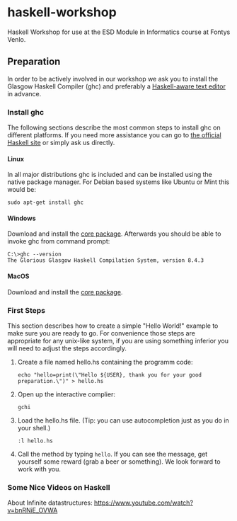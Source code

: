 # haskell-workshop
Haskell Workshop for use at the ESD Module in Informatics course at Fontys Venlo.
## Preparation
In order to be actively involved in our workshop we ask you to install the Glasgow Haskell Compiler (ghc) and preferably a [Haskell-aware text editor](https://wiki.haskell.org/Editors) in advance.
### Install ghc
The following sections describe the most common steps to install ghc on different platforms. If you need more assistance you can go to [the official Haskell site](https://www.haskell.org/platform/) or simply ask us directly.
#### Linux
In all major distributions ghc is included and can be installed using the native package manager.
For Debian based systems like Ubuntu or Mint this would be:
```
sudo apt-get install ghc
```
#### Windows
Download and install the [core package](https://haskell.org/platform/download/8.4.3/HaskellPlatform-8.4.3-core-x86_64-setup.exe). Afterwards you should be able to invoke ghc from command prompt:
```
C:\>ghc --version
The Glorious Glasgow Haskell Compilation System, version 8.4.3

```
#### MacOS
Download and install the [core package](https://haskell.org/platform/download/8.6.3/Haskell%20Platform%208.6.3%20Core%2064bit-signed.pkg).

### First Steps
This section describes how to create a simple "Hello World!" example to make sure you are ready to go. For convenience those steps are appropriate for any unix-like system, if you are using something inferior you will need to adjust the steps accordingly.
1.  Create a file named hello.hs containing the programm code:
    ```
    echo "hello=print(\"Hello ${USER}, thank you for your good preparation.\")" > hello.hs
    ```
2.  Open up the interactive complier:
    ```
    gchi
    ```
3.  Load the hello.hs file. (Tip: you can use autocompletion just as you do in your shell.)
    ```
    :l hello.hs
    ```
4.  Call the method by typing ```hello```. If you can see the message, get yourself some reward (grab a beer or something). We look forward to work with you.

### Some Nice Videos on Haskell

About Infinite datastructures:
https://www.youtube.com/watch?v=bnRNiE_OVWA
